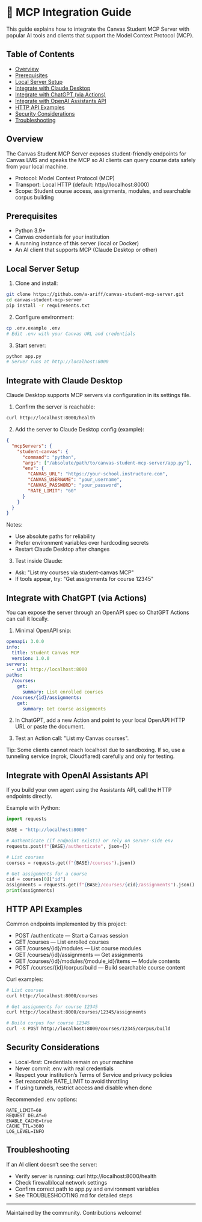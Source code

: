 # 🤖 MCP Integration Guide

This guide explains how to integrate the Canvas Student MCP Server with popular AI tools and clients that support the Model Context Protocol (MCP).

## Table of Contents
- [Overview](#overview)
- [Prerequisites](#prerequisites)
- [Local Server Setup](#local-server-setup)
- [Integrate with Claude Desktop](#integrate-with-claude-desktop)
- [Integrate with ChatGPT (via Actions)](#integrate-with-chatgpt-via-actions)
- [Integrate with OpenAI Assistants API](#integrate-with-openai-assistants-api)
- [HTTP API Examples](#http-api-examples)
- [Security Considerations](#security-considerations)
- [Troubleshooting](#troubleshooting)

## Overview
The Canvas Student MCP Server exposes student-friendly endpoints for Canvas LMS and speaks the MCP so AI clients can query course data safely from your local machine.

- Protocol: Model Context Protocol (MCP)
- Transport: Local HTTP (default: http://localhost:8000)
- Scope: Student course access, assignments, modules, and searchable corpus building

## Prerequisites
- Python 3.9+
- Canvas credentials for your institution
- A running instance of this server (local or Docker)
- An AI client that supports MCP (Claude Desktop or other)

## Local Server Setup

1. Clone and install:
```bash
git clone https://github.com/a-ariff/canvas-student-mcp-server.git
cd canvas-student-mcp-server
pip install -r requirements.txt
```

2. Configure environment:
```bash
cp .env.example .env
# Edit .env with your Canvas URL and credentials
```

3. Start server:
```bash
python app.py
# Server runs at http://localhost:8000
```

## Integrate with Claude Desktop
Claude Desktop supports MCP servers via configuration in its settings file.

1. Confirm the server is reachable:
```bash
curl http://localhost:8000/health
```

2. Add the server to Claude Desktop config (example):
```json
{
  "mcpServers": {
    "student-canvas": {
      "command": "python",
      "args": ["/absolute/path/to/canvas-student-mcp-server/app.py"],
      "env": {
        "CANVAS_URL": "https://your-school.instructure.com",
        "CANVAS_USERNAME": "your_username",
        "CANVAS_PASSWORD": "your_password",
        "RATE_LIMIT": "60"
      }
    }
  }
}
```
Notes:
- Use absolute paths for reliability
- Prefer environment variables over hardcoding secrets
- Restart Claude Desktop after changes

3. Test inside Claude:
- Ask: "List my courses via student-canvas MCP"
- If tools appear, try: "Get assignments for course 12345"

## Integrate with ChatGPT (via Actions)
You can expose the server through an OpenAPI spec so ChatGPT Actions can call it locally.

1. Minimal OpenAPI snip:
```yaml
openapi: 3.0.0
info:
  title: Student Canvas MCP
  version: 1.0.0
servers:
  - url: http://localhost:8000
paths:
  /courses:
    get:
      summary: List enrolled courses
  /courses/{id}/assignments:
    get:
      summary: Get course assignments
```

2. In ChatGPT, add a new Action and point to your local OpenAPI HTTP URL or paste the document.

3. Test an Action call: "List my Canvas courses".

Tip: Some clients cannot reach localhost due to sandboxing. If so, use a tunneling service (ngrok, Cloudflared) carefully and only for testing.

## Integrate with OpenAI Assistants API
If you build your own agent using the Assistants API, call the HTTP endpoints directly.

Example with Python:
```python
import requests

BASE = "http://localhost:8000"

# Authenticate (if endpoint exists) or rely on server-side env
requests.post(f"{BASE}/authenticate", json={})

# List courses
courses = requests.get(f"{BASE}/courses").json()

# Get assignments for a course
cid = courses[0]["id"]
assignments = requests.get(f"{BASE}/courses/{cid}/assignments").json()
print(assignments)
```

## HTTP API Examples
Common endpoints implemented by this project:

- POST /authenticate — Start a Canvas session
- GET /courses — List enrolled courses
- GET /courses/{id}/modules — List course modules
- GET /courses/{id}/assignments — Get assignments
- GET /courses/{id}/modules/{module_id}/items — Module contents
- POST /courses/{id}/corpus/build — Build searchable course content

Curl examples:
```bash
# List courses
curl http://localhost:8000/courses

# Get assignments for course 12345
curl http://localhost:8000/courses/12345/assignments

# Build corpus for course 12345
curl -X POST http://localhost:8000/courses/12345/corpus/build
```

## Security Considerations
- Local-first: Credentials remain on your machine
- Never commit .env with real credentials
- Respect your institution’s Terms of Service and privacy policies
- Set reasonable RATE_LIMIT to avoid throttling
- If using tunnels, restrict access and disable when done

Recommended .env options:
```env
RATE_LIMIT=60
REQUEST_DELAY=0
ENABLE_CACHE=true
CACHE_TTL=3600
LOG_LEVEL=INFO
```

## Troubleshooting
If an AI client doesn’t see the server:
- Verify server is running: curl http://localhost:8000/health
- Check firewall/local network settings
- Confirm correct path to app.py and environment variables
- See TROUBLESHOOTING.md for detailed steps

---
Maintained by the community. Contributions welcome!
